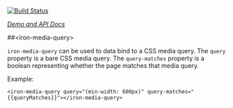 <!---

This README is automatically generated from the comments in these files:
iron-media-query.html

Edit those files, and our readme bot will duplicate them over here!
Edit this file, and the bot will squash your changes :)

-->

[![Build Status](https://travis-ci.org/PolymerElements/iron-media-query.svg?branch=master)](https://travis-ci.org/PolymerElements/iron-media-query)

_[Demo and API Docs](https://elements.polymer-project.org/elements/iron-media-query)_

##&lt;iron-media-query&gt;

`iron-media-query` can be used to data bind to a CSS media query.
The `query` property is a bare CSS media query.
The `query-matches` property is a boolean representing whether the page matches that media query.

Example:

    <iron-media-query query="(min-width: 600px)" query-matches="{{queryMatches}}"></iron-media-query>
